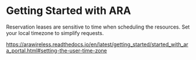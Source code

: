 # Getting Started with ARA

Reservation leases are sensitive to time when scheduling the resources. Set your local timezone to simplify requests.

https://arawireless.readthedocs.io/en/latest/getting_started/started_with_ara_portal.html#setting-the-user-time-zone
